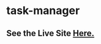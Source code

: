 # task-manager

## See the Live Site [Here.](https://task-manager-flask-mongo-elit.herokuapp.com/get_categories)